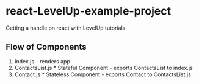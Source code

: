 # react-LevelUp-example-project
Getting a handle on react with LevelUp tutorials


## Flow of Components

  1. index.js - renders app.
  2. ContactsList.js
    * Stateful Component
    - exports ContactsList to index.js
  3. Contact.js
    * Stateless Component
    - exports Contact to ContactsList.js
